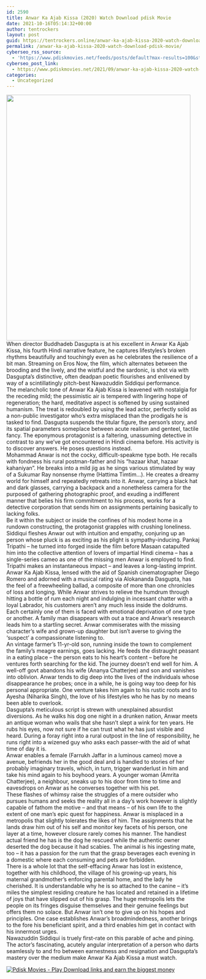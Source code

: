 ```yaml
---
id: 2590
title: Anwar Ka Ajab Kissa (2020) Watch Download pdisk Movie
date: 2021-10-16T05:14:32+00:00
author: tentrockers
layout: post
guid: https://tentrockers.online/anwar-ka-ajab-kissa-2020-watch-download-pdisk-movie/
permalink: /anwar-ka-ajab-kissa-2020-watch-download-pdisk-movie/
cyberseo_rss_source:
  - 'https://www.pdiskmovies.net/feeds/posts/default?max-results=100&start-index=401'
cyberseo_post_link:
  - https://www.pdiskmovies.net/2021/09/anwar-ka-ajab-kissa-2020-watch-download.html
categories:
  - Uncategorized
---
```

<div class="separator">
  <a href="https://1.bp.blogspot.com/-hXRSU6LzOmA/YUQzxGHp-TI/AAAAAAAAAKg/-5Bl1-JG6IY1UYOVs8fOEuZiE7AvavKUwCLcBGAsYHQ/s1500/Anwar%2BKa%2BAjab%2BKissa%2B%25282020%2529%2BWatch%2BDownload%2Bpdisk%2BMovie.jpg" imageanchor="1"><img loading="lazy" border="0" data-original-height="1500" data-original-width="1125" height="640" src="https://1.bp.blogspot.com/-hXRSU6LzOmA/YUQzxGHp-TI/AAAAAAAAAKg/-5Bl1-JG6IY1UYOVs8fOEuZiE7AvavKUwCLcBGAsYHQ/w480-h640/Anwar%2BKa%2BAjab%2BKissa%2B%25282020%2529%2BWatch%2BDownload%2Bpdisk%2BMovie.jpg" width="480" /></a>
</div>

<div>
  <span>When director Buddhadeb Dasgupta is at his excellent in Anwar Ka Ajab Kissa, his fourth Hindi narrative feature, he captures lifestyles&#8217;s broken rhythms beautifully and touchingly even as he celebrates the resilience of a bit man.&nbsp;</span><span>Streaming on Eros Now, the film, which alternates between the brooding and the lively, and the wistful and the sardonic, is shot via with Dasgupta&#8217;s distinctive, often deadpan poetic flourishes and enlivened by way of a scintillatingly pitch-best Nawazuddin Siddiqui performance.</span>
</div>

<div>
  <span>The melancholic tone of Anwar Ka Ajab Kissa is leavened with nostalgia for the receding mild; the pessimistic air is tempered with lingering hope of regeneration; the hard, meditative aspect is softened by using sustained humanism. The treat is redoubled by using the lead actor, perfectly solid as a non-public investigator who&#8217;s extra misplaced than the prodigals he is tasked to find.&nbsp;</span><span>Dasgupta suspends the titular figure, the person&#8217;s story, and its spatial parameters someplace between acute realism and genteel, tactile fancy. The eponymous protagonist is a faltering, unassuming detective in contrast to any we&#8217;ve got encountered in Hindi cinema before. His activity is to discover answers. He poses questions instead.</span>
</div>

<div>
  <span>Mohammad Anwar is not the cocky, difficult-speakme type both. He recalls with fondness his rural postman-father and his &#8220;hazaar khat, hazaar kahaniyan&#8221;. He breaks into a mild jig as he sings various stimulated by way of a Sukumar Ray nonsense rhyme (Hattima Timtim&#8230;). He creates a dreamy world for himself and repeatedly retreats into it.&nbsp;</span><span>Anwar, carrying a black hat and dark glasses, carrying a backpack and a nonetheless camera for the purposed of gathering photographic proof, and exuding a indifferent manner that belies his firm commitment to his process, works for a detective corporation that sends him on assignments pertaining basically to lacking folks.</span>
</div>

<div>
  <span>Be it within the subject or inside the confines of his modest home in a rundown constructing, the protagonist grapples with crushing loneliness. Siddiqui fleshes Anwar out with intuition and empathy, conjuring up an person whose pluck is as exciting as his plight is sympathy-inducing.&nbsp;</span><span>Pankaj Tripathi &#8211; he turned into forged inside the film before Masaan catapulted him into the collective attention of lovers of impartial Hindi cinema &#8211; has a single-series cameo as one of the missing men Anwar is employed to find. Tripathi makes an instantaneous impact &#8211; and leaves a long-lasting imprint.</span>
</div>

<div>
  <span>Anwar Ka Ajab Kissa, lensed with the aid of Spanish cinematographer Diego Romero and adorned with a musical rating via Alokananda Dasgupta, has the feel of a freewheeling ballad, a composite of more than one chronicles of loss and longing. While Anwar strives to relieve the humdrum through hitting a bottle of rum each night and indulging in incessant chatter with a loyal Labrador, his customers aren&#8217;t any much less inside the doldrums. Each certainly one of them is faced with emotional deprivation of one type or another.&nbsp;</span><span>A family man disappears with out a trace and Anwar&#8217;s research leads him to a startling secret. Anwar commiserates with the missing character&#8217;s wife and grown-up daughter but isn&#8217;t averse to giving the &#8216;suspect&#8217; a compassionate listening to.</span>
</div>

<div>
  <span>An vintage farmer&#8217;s 11-yr-old son, running inside the town to complement the family&#8217;s meagre earnings, goes lacking. He feeds the distraught peasant in a eating place &#8211; the person eats to his heart&#8217;s content &#8211; before he ventures forth searching for the kid. The journey doesn&#8217;t end well for him.&nbsp;</span><span>A well-off govt abandons his wife (Ananya Chatterjee) and son and vanishes into oblivion. Anwar tends to dig deep into the lives of the individuals whose disappearance he probes; once in a while, he is going way too deep for his personal appropriate. One venture takes him again to his rustic roots and to Ayesha (Niharika Singh), the love of his lifestyles who he has by no means been able to overlook.</span>
</div>

<div>
  <span>Dasgupta&#8217;s meticulous script is strewn with unexplained absurdist diversions. As he walks his dog one night in a drunken nation, Anwar meets an antique woman who wails that she hasn&#8217;t slept a wink for ten years. He rubs his eyes, now not sure if he can trust what he has just visible and heard. During a foray right into a rural outpost in the line of responsibility, he runs right into a wizened guy who asks each passer-with the aid of what time of day it is.</span>
</div>

<div>
  <span>Anwar enables a female (Farrukh Jaffar in a luminous cameo) move a avenue, befriends her in the good deal and is handled to stories of her probably imaginary travels, which, in turn, trigger wanderlust in him and take his mind again to his boyhood years. A younger woman (Amrita Chatterjee), a neighbour, sneaks up to his door from time to time and eavesdrops on Anwar as he converses together with his pet.</span>
</div>

<div>
  <span>These flashes of whimsy raise the struggles of a mere outsider who pursues humans and seeks the reality all in a day&#8217;s work however is slightly capable of fathom the motive &#8211; and that means &#8211; of his own life to the extent of one man&#8217;s epic quest for happiness. Anwar is misplaced in a metropolis that slightly tolerates the likes of him. The assignments that he lands draw him out of his self and monitor key facets of his person, one layer at a time, however closure rarely comes his manner.&nbsp;</span><span>The handiest actual friend he has is the dog he rescued while the authentic owner deserted the dog because it had scabies. The animal is his ingesting mate, too &#8211; it has a passion for the rum that the grasp beverages each evening in a domestic where each consuming and pets are forbidden.</span>
</div>

<div>
  <span>There is a whole lot that the self-effacing Anwar has lost in existence, together with his childhood, the village of his growing-up years, his maternal grandmother&#8217;s enforcing parental home, and the lady he cherished. It is understandable why he is so attached to the canine &#8211; it&#8217;s miles the simplest residing creature he has located and retained in a lifetime of joys that have slipped out of his grasp.&nbsp;</span><span>The huge metropolis lets the people on its fringes disguise themselves and their genuine feelings but offers them no solace. But Anwar isn&#8217;t one to give up on his hopes and principles. One case establishes Anwar&#8217;s broadmindedness, another brings to the fore his beneficiant spirit, and a third enables him get in contact with his innermost urges.</span>
</div>

<div>
  <span>Nawazuddin Siddiqui is truely first-rate on this parable of ache and pining. The actor&#8217;s fascinating, acutely angular interpretation of a person who darts seamlessly to and fro between earnestness and resignation and Dasgupta&#8217;s mastery over the medium make Anwar Ka Ajab Kissa a must watch.</span>
</div>

[![](https://1.bp.blogspot.com/-KJZYdQTn3nw/YS8VdIdXMyI/AAAAAAAAaw4/BR8dsGkpxw0T8C_4G4ALfMA7cP79KN3kwCLcBGAsYHQ/w400-h58/play_download_buttuons-removebg-preview.png "Pdisk Movies - Play Download links and earn the biggest money")](https://kofilink.com/1/bnYybDRsMDAwbTc4?dn=1)
